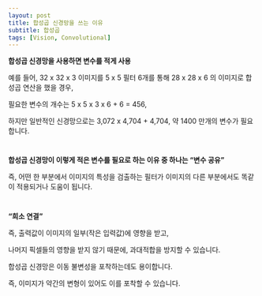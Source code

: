 ```yaml
---
layout: post
title: 합성곱 신경망을 쓰는 이유
subtitle: 합성곱
tags: [Vision, Convolutional]
---
```


__합성곱 신경망을 사용하면 변수를 적게 사용__ 

예를 들어, 32 x 32 x 3 이미지를 5 x 5 필터 6개를 통해 28 x 28 x 6 의 이미지로 합성곱 연산을 했을 경우, 

필요한 변수의 개수는 5 x 5 x 3 x 6 + 6 = 456,

하지만 일반적인 신경망으로는 3,072 x 4,704 + 4,704, 약 1400 만개의 변수가 필요합니다.  

#

__합성곱 신경망이 이렇게 적은 변수를 필요로 하는 이유 중 하나는 “변수 공유”__ 

즉, 어떤 한 부분에서 이미지의 특성을 검출하는 필터가 이미지의 다른 부분에서도 똑같이 적용되거나 도움이 됩니다.  

#

__“희소 연결”__

즉, 출력값이 이미지의 일부(작은 입력값)에 영향을 받고, 

나머지 픽셀들의 영향을 받지 않기 때문에, 과대적합을 방지할 수 있습니다.

합성곱 신경망은 이동 불변성을 포착하는데도 용이합니다. 

즉, 이미지가 약간의 변형이 있어도 이를 포착할 수 있습니다.
